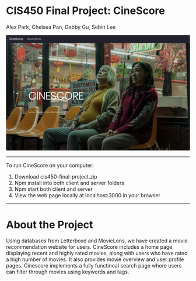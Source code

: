 # CIS450 Final Project: CineScore

Alex Park, Chelsea Pan, Gabby Gu, Sebin Lee

![image](homepage.png)
____________

To run CineScore on your computer:
  1. Download cis450-final-project.zip
  2. Npm install into both client and server folders
  3. Npm start both client and server
  4. View the web page locally at localhost:3000 in your browser
  
____________

# About the Project

Using databases from Letterboxd and MovieLens, we have created a movie recommendation website for users. CineScore includes a home page, displaying recent and highly rated movies, along with users who have rated a high number of movies. It also provides movie overview and user profile pages. Cinescore implements a fully functinoal search page where users can filter through movies using keywords and tags.


  
